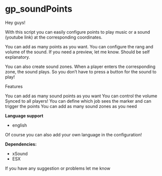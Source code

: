 # gp_soundPoints

Hey guys!

With this script you can easily configure points to play music or a sound (youtube link) at the corresponding coordinates.

You can add as many points as you want. You can configure the rang and volume of the sound.
If you need a preview, let me know. Should be self explanatory.

You can also create sound zones. When a player enters the corresponding zone, the sound plays. So you don’t have to press a button for the sound to play!

Features

You can add as many sound points as you want
You can control the volume
Synced to all players!
You can define which job sees the marker and can trigger the points
You can add as many sound zones as you need

**Language support**

* english

Of course you can also add your own language in the configuration!

**Dependencies:**
- xSound
- ESX

If you have any suggestion or problems let me know
